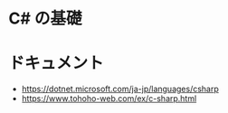 # C# の基礎
# ドキュメント
- https://dotnet.microsoft.com/ja-jp/languages/csharp
- https://www.tohoho-web.com/ex/c-sharp.html
